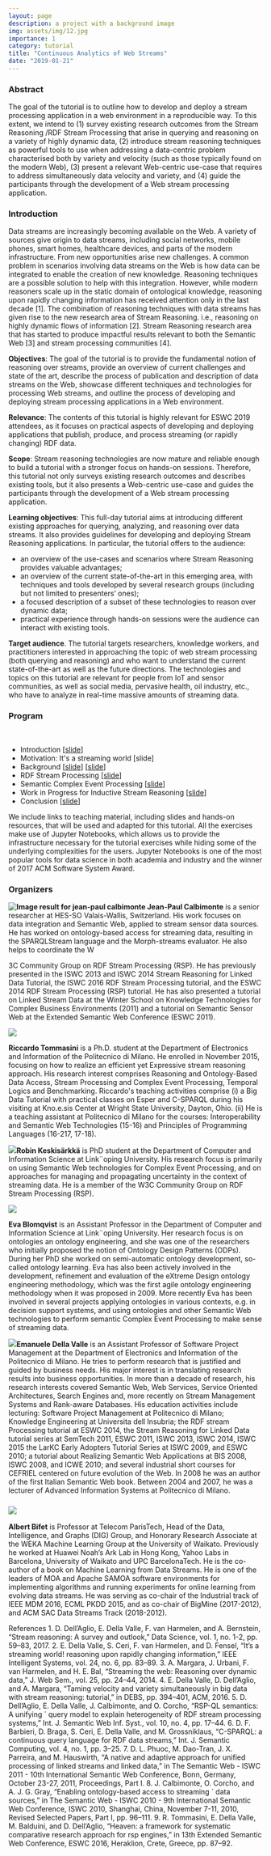 ```yaml
---
layout: page
description: a project with a background image
img: assets/img/12.jpg
importance: 1
category: tutorial
title: "Continuous Analytics of Web Streams"
date: "2019-01-21"
---
```


### Abstract

The goal of the tutorial is to outline how to develop and deploy a stream processing application in a web environment in a reproducible way. To this extent, we intend to (1) survey existing research outcomes from the Stream Reasoning /RDF Stream Processing that arise in querying and reasoning on a variety of highly dynamic data, (2) introduce stream reasoning techniques as powerful tools to use when addressing a data-centric problem characterised both by variety and velocity (such as those typically found on the modern Web), (3) present a relevant Web-centric use-case that requires to address simultaneously data velocity and variety, and (4) guide the participants through the development of a Web stream processing application.

### Introduction

Data streams are increasingly becoming available on the Web. A variety of sources give origin to data streams, including social networks, mobile phones, smart homes, healthcare devices, and parts of the modern infrastructure. From new opportunities arise new challenges. A common problem in scenarios involving data streams on the Web is how data can be integrated to enable the creation of new knowledge. Reasoning techniques are a possible solution to help with this integration. However, while modern reasoners scale up in the static domain of ontological knowledge, reasoning upon rapidly changing information has received attention only in the last decade \[1\]. The combination of reasoning techniques with data streams has given rise to the new research area of Stream Reasoning. i.e., reasoning on highly dynamic flows of information \[2\]. Stream Reasoning research area that has started to produce impactful results relevant to both the Semantic Web \[3\] and stream processing communities \[4\].

**Objectives**: The goal of the tutorial is to provide the fundamental notion of reasoning over streams, provide an overview of current challenges and state of the art, describe the process of publication and description of data streams on the Web, showcase different techniques and technologies for processing Web streams, and outline the process of developing and deploying stream processing applications in a Web environment.

**Relevance**: The contents of this tutorial is highly relevant for ESWC 2019 attendees, as it focuses on practical aspects of developing and deploying applications that publish, produce, and process streaming (or rapidly changing) RDF data.

**Scope**: Stream reasoning technologies are now mature and reliable enough to build a tutorial with a stronger focus on hands-on sessions. Therefore, this tutorial not only surveys existing research outcomes and describes existing tools, but it also presents a Web-centric use-case and guides the participants through the development of a Web stream processing application.

**Learning objectives**: This full-day tutorial aims at introducing different existing approaches for querying, analyzing, and reasoning over data streams. It also provides guidelines for developing and deploying Stream Reasoning applications. In particular, the tutorial offers to the audience:

- an overview of the use-cases and scenarios where Stream Reasoning provides valuable advantages;
- an overview of the current state-of-the-art in this emerging area, with techniques and tools developed by several research groups (including but not limited to presenters’ ones);
- a focused description of a subset of these technologies to reason over dynamic data;
- practical experience through hands-on sessions were the audience can interact with existing tools.

**Target audience**. The tutorial targets researchers, knowledge workers, and practitioners interested in approaching the topic of web stream processing (both querying and reasoning) and who want to understand the current state-of-the-art as well as the future directions. The technologies and topics on this tutorial are relevant for people from IoT and sensor communities, as well as social media, pervasive health, oil industry, etc., who have to analyze in real-time massive amounts of streaming data.

### Program

 

- Introduction \[[slide](https://www.dropbox.com/s/vwxeqiwdslzodbx/01%20-%20Introduction.key?dl=0)\]
- Motivation: It's a streaming world \[slide\]
- Background \[[slide](https://www.dropbox.com/s/2nezp5h8q8syr6o/03%20-%20Background%20SW.key?dl=0)\] \[[slide](https://www.dropbox.com/s/4jqm74byov93tvt/04%20-%20Background%20SP.key?dl=0)\]
- RDF Stream Processing \[[slide](https://www.dropbox.com/s/nq5t8mvq1u6rvtp/05%20-%20RDF%20Stream%20Processing.key?dl=0)\]
- Semantic Complex Event Processing \[[slide](https://www.dropbox.com/s/ec3hwb2q1dg203b/06%20-%20SCEP.key?dl=0)\]
- Work in Progress for Inductive Stream Reasoning \[[slide](https://www.dropbox.com/s/p22anjq0mhvhbda/07%20-%20Inductive.key?dl=0)\]
- Conclusion \[[slide](https://www.dropbox.com/s/0liv6kmvzl6vk3r/08%20-%20Conclusion.key?dl=0)\]

We include links to teaching material, including slides and hands-on resources, that will be used and adapted for this tutorial. All the exercises make use of Jupyter Notebooks, which allows us to provide the infrastructure necessary for the tutorial exercises while hiding some of the underlying complexities for the users. Jupyter Notebooks is one of the most popular tools for data science in both academia and industry and the winner of 2017 ACM Software System Award.

### Organizers

 **![Image result for jean-paul calbimonte](images/jeanpaul.jpg) Jean-Paul Calbimonte** is a senior researcher at HES-SO Valais-Wallis, Switzerland. His work focuses on data integration and Semantic Web, applied to stream sensor data sources. He has worked on ontology-based access for streaming data, resulting in the SPARQLStream language and the Morph-streams evaluator. He also helps to coordinate the W

3C Community Group on RDF Stream Processing (RSP). He has previously presented in the ISWC 2013 and ISWC 2014 Stream Reasoning for Linked Data Tutorial, the ISWC 2016 RDF Stream Processing tutorial, and the ESWC 2014 RDF Stream Processing (RSP) tutorial. He has also presented a tutorial on Linked Stream Data at the Winter School on Knowledge Technologies for Complex Business Environments (2011) and a tutorial on Semantic Sensor Web at the Extended Semantic Web Conference (ESWC 2011).

![](images/riccardo.jpg)

**Riccardo Tommasini** is a Ph.D. student at the Department of Electronics and Information of the Politecnico di Milano. He enrolled in November 2015, focusing on how to realize an efficient yet Expressive stream reasoning approach. His research interest comprises Reasoning and Ontology-Based Data Access, Stream Processing and Complex Event Processing, Temporal Logics and Benchmarking. Riccardo's teaching activities comprise (i) a Big Data Tutorial with practical classes on Esper and C-SPARQL during his visiting at Kno.e.sis Center at Wright State University, Dayton, Ohio. (ii) He is a teaching assistant at Politecnico di Milano for the courses: Interoperability and Semantic Web Technologies (15-16) and Principles of Programming Languages (16-217, 17-18).

**[![](images/Robin_Keskisarkka.jpeg)](http://streamreasoning.org/wp-content/uploads/2018/12/Robin_Keskisarkka.jpeg)Robin Keskisärkkä** is PhD student at the Department of Computer and Information Science at Link¨oping University. His research focus is primarily on using Semantic Web technologies for Complex Event Processing, and on approaches for managing and propagating uncertainty in the context of streaming data. He is a member of the W3C Community Group on RDF Stream Processing (RSP).

![](images/eva_blomqvist-298x300.jpg)

**Eva Blomqvist** is an Assistant Professor in the Department of Computer and Information Science at Link¨oping University. Her research focus is on ontologies an ontology engineering, and she was one of the researchers who initially proposed the notion of Ontology Design Patterns (ODPs). During her PhD she worked on semi-automatic ontology development, so-called ontology learning. Eva has also been actively involved in the development, refinement and evaluation of the eXtreme Design ontology engineering methodology, which was the first agile ontology engineering methodology when it was proposed in 2009. More recently Eva has been involved in several projects applying ontologies in various contexts, e.g. in decision support systems, and using ontologies and other Semantic Web technologies to perform semantic Complex Event Processing to make sense of streaming data.

![](images/emanuele.jpg)**Emanuele Della Valle** is an Assistant Professor of Software Project Management at the Department of Electronics and Information of the Politecnico di Milano. He tries to perform research that is justified and guided by business needs. His major interest is in translating research results into business opportunities. In more than a decade of research, his research interests covered Semantic Web, Web Services, Service Oriented Architectures, Search Engines and, more recently on Stream Management Systems and Rank-aware Databases. His education activities include lecturing: Software Project Management at Politecnico di Milano; Knowledge Engineering at Universita dell Insubria; the RDF stream Processing tutorial at ESWC 2014, the Stream Reasoning for Linked Data tutorial series at SemTech 2011, ESWC 2011, ISWC 2013, ISWC 2014, ISWC 2015 the LarKC Early Adopters Tutorial Series at ISWC 2009, and ESWC 2010; a tutorial about Realizing Semantic Web Applications at BIS 2008, ISWC 2008, and ICWE 2010; and several industrial short courses for CEFRIEL centered on future evolution of the Web. In 2008 he was an author of the first Italian Semantic Web book. Between 2004 and 2007, he was a lecturer of Advanced Information Systems at Politecnico di Milano.

### **[![](images/Albert-Bifet-300x200.jpg)](http://streamreasoning.org/wp-content/uploads/2019/01/Albert-Bifet.jpg)**

**Albert Bifet** is Professor at Telecom ParisTech, Head of the Data, Intelligence, and Graphs (DIG) Group, and Honorary Research Associate at the WEKA Machine Learning Group at the University of Waikato. Previously he worked at Huawei Noah’s Ark Lab in Hong Kong, Yahoo Labs in Barcelona, University of Waikato and UPC BarcelonaTech. He is the co-author of a book on Machine Learning from Data Streams. He is one of the leaders of MOA and Apache SAMOA software environments for implementing algorithms and running experiments for online learning from evolving data streams. He was serving as co-chair of the Industrial track of IEEE MDM 2016, ECML PKDD 2015, and as co-chair of BigMine (2017-2012), and ACM SAC Data Streams Track (2018-2012).

References 1. D. Dell’Aglio, E. Della Valle, F. van Harmelen, and A. Bernstein, “Stream reasoning: A survey and outlook,” Data Science, vol. 1, no. 1-2, pp. 59–83, 2017. 2. E. Della Valle, S. Ceri, F. van Harmelen, and D. Fensel, “It’s a streaming world! reasoning upon rapidly changing information,” IEEE Intelligent Systems, vol. 24, no. 6, pp. 83–89. 3. A. Margara, J. Urbani, F. van Harmelen, and H. E. Bal, “Streaming the web: Reasoning over dynamic data,” J. Web Sem., vol. 25, pp. 24–44, 2014. 4. E. Della Valle, D. Dell’Aglio, and A. Margara, “Taming velocity and variety simultaneously in big data with stream reasoning: tutorial,” in DEBS, pp. 394–401, ACM, 2016. 5. D. Dell’Aglio, E. Della Valle, J. Calbimonte, and O. Corcho, “RSP-QL semantics: A unifying ´ query model to explain heterogeneity of RDF stream processing systems,” Int. J. Semantic Web Inf. Syst., vol. 10, no. 4, pp. 17–44. 6. D. F. Barbieri, D. Braga, S. Ceri, E. Della Valle, and M. Grossniklaus, “C-SPARQL: a continuous query language for RDF data streams,” Int. J. Semantic Computing, vol. 4, no. 1, pp. 3–25. 7. D. L. Phuoc, M. Dao-Tran, J. X. Parreira, and M. Hauswirth, “A native and adaptive approach for unified processing of linked streams and linked data,” in The Semantic Web - ISWC 2011 - 10th International Semantic Web Conference, Bonn, Germany, October 23-27, 2011, Proceedings, Part I. 8. J. Calbimonte, O. Corcho, and A. J. G. Gray, “Enabling ontology-based access to streaming ´ data sources,” in The Semantic Web - ISWC 2010 - 9th International Semantic Web Conference, ISWC 2010, Shanghai, China, November 7-11, 2010, Revised Selected Papers, Part I, pp. 96–111. 9. R. Tommasini, E. Della Valle, M. Balduini, and D. Dell’Aglio, “Heaven: a framework for systematic comparative research approach for rsp engines,” in 13th Extended Semantic Web Conference, ESWC 2016, Heraklion, Crete, Greece, pp. 87–92.
